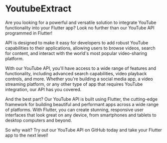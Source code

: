 # YoutubeExtract
Are you looking for a powerful and versatile solution to integrate YouTube functionality into your Flutter app? Look no further than our YouTube API programmed in Flutter!

 API is designed to make it easy for developers to add robust YouTube capabilities to their applications, allowing users to browse videos, search for content, and interact with the world's most popular video-sharing platform.

With our YouTube API, you'll have access to a wide range of features and functionality, including advanced search capabilities, video playback controls, and more. Whether you're building a social media app, a video streaming platform, or any other type of app that requires YouTube integration, our API has you covered.

And the best part? Our YouTube API is built using Flutter, the cutting-edge framework for building beautiful and performant apps across a wide range of platforms. With Flutter, you can create stunning, responsive user interfaces that look great on any device, from smartphones and tablets to desktop computers and beyond.

So why wait? Try out our YouTube API on GitHub today and take your Flutter app to the next level!

